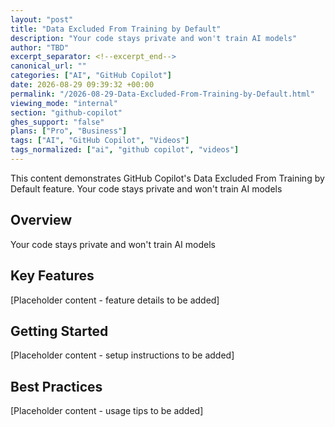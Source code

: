 ```yaml
---
layout: "post"
title: "Data Excluded From Training by Default"
description: "Your code stays private and won't train AI models"
author: "TBD"
excerpt_separator: <!--excerpt_end-->
canonical_url: ""
categories: ["AI", "GitHub Copilot"]
date: 2026-08-29 09:39:32 +00:00
permalink: "/2026-08-29-Data-Excluded-From-Training-by-Default.html"
viewing_mode: "internal"
section: "github-copilot"
ghes_support: "false"
plans: ["Pro", "Business"]
tags: ["AI", "GitHub Copilot", "Videos"]
tags_normalized: ["ai", "github copilot", "videos"]
---
```


This content demonstrates GitHub Copilot's Data Excluded From Training by Default feature. Your code stays private and won't train AI models<!--excerpt_end-->

## Overview

Your code stays private and won't train AI models

## Key Features

[Placeholder content - feature details to be added]

## Getting Started

[Placeholder content - setup instructions to be added]

## Best Practices

[Placeholder content - usage tips to be added]
